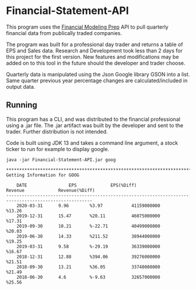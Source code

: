 # Financial-Statement-API

This program uses the [Financial Modeling Prep](https://financialmodelingprep.com/developer/docs/)
API to pull quarterly financial data from publically traded companies. 

The program was built for a professional day trader and returns a table of EPS and Sales data. Research and Development took less than 2 days for this project for the first version.  New features and modifications may be added on to this tool in the future should the developer and trader choose. 

Quarterly data is manipulated using the Json Google library GSON into a list. Same quarter previous year percentage changes are calculated/included in output data. 

## Running

This program has a CLI, and was distributed to the financial professional using a .jar file. The .jar artifact was built by the developer and sent to the trader. Further distribution is not intended. 

Code is built using JDK 13 and takes a command line argument, a stock ticker to run for example to display google. 

```java -jar Financial-Statement-API.jar goog```


``` 
*******************************************************************************************************
Getting Information for GOOG

    DATE                EPS             EPS(%Diff)              Revenue             Revenue(%Diff)
-------------------------------------------------------------------------------------------------------
	2020-03-31		9.96		%3.97			41159000000			%13.26
	2019-12-31		15.47		%20.11			46075000000			%17.31
	2019-09-30		10.21		%-22.71			40499000000			%20.03
	2019-06-30		14.33		%211.52			38944000000			%19.25
	2019-03-31		9.58		%-29.19			36339000000			%16.67
	2018-12-31		12.88		%394.06			39276000000			%21.51
	2018-09-30		13.21		%36.05			33740000000			%21.49
	2018-06-30		4.6 		%-9.63			32657000000			%25.56
```



 
